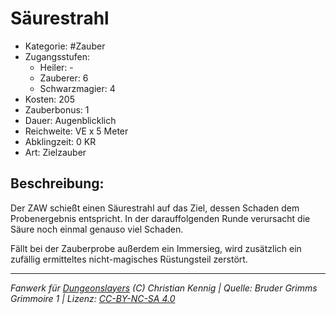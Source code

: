 # Säurestrahl

- Kategorie: #Zauber
- Zugangsstufen:
  - Heiler: -
  - Zauberer: 6
  - Schwarzmagier: 4
- Kosten: 205
- Zauberbonus: 1
- Dauer: Augenblicklich
- Reichweite: VE x 5 Meter
- Abklingzeit: 0 KR
- Art: Zielzauber

## Beschreibung:

Der ZAW schießt einen Säurestrahl auf das Ziel, dessen Schaden dem Probenergebnis entspricht. In der darauffolgenden Runde verursacht die Säure noch einmal genauso viel Schaden.

Fällt bei der Zauberprobe außerdem ein Immersieg, wird zusätzlich ein zufällig ermitteltes nicht-magisches Rüstungsteil zerstört.

---

_Fanwerk für [Dungeonslayers](https://www.dungeonslayers.net/) (C) Christian Kennig | Quelle: Bruder Grimms Grimmoire 1 | Lizenz: [CC-BY-NC-SA 4.0](https://creativecommons.org/licenses/by-nc-sa/4.0/deed.de)_
